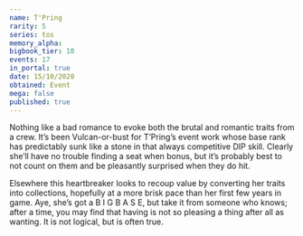 ```yaml
---
name: T'Pring
rarity: 5
series: tos
memory_alpha:
bigbook_tier: 10
events: 17
in_portal: true
date: 15/10/2020
obtained: Event
mega: false
published: true
---
```


Nothing like a bad romance to evoke both the brutal and romantic traits from a crew. It’s been Vulcan-or-bust for T’Pring’s event work whose base rank has predictably sunk like a stone in that always competitive DIP skill. Clearly she’ll have no trouble finding a seat when bonus, but it’s probably best to not count on them and be pleasantly surprised when they do hit.

Elsewhere this heartbreaker looks to recoup value by converting her traits into collections, hopefully at a more brisk pace than her first few years in game. Aye, she’s got a B I G B A S E, but take it from someone who knows; after a time, you may find that having is not so pleasing a thing after all as wanting. It is not logical, but is often true.
